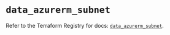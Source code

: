 # `data_azurerm_subnet`

Refer to the Terraform Registry for docs: [`data_azurerm_subnet`](https://registry.terraform.io/providers/hashicorp/azurerm/3.95.0/docs/data-sources/subnet).

